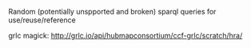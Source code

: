 Random (potentially unspported and broken) sparql queries for use/reuse/reference

grlc magick: <http://grlc.io/api/hubmapconsortium/ccf-grlc/scratch/hra/>
